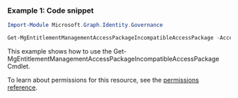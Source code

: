 ### Example 1: Code snippet

```powershellImport-Module Microsoft.Graph.Identity.Governance

Get-MgEntitlementManagementAccessPackageIncompatibleAccessPackage -AccessPackageId $accessPackageId
```
This example shows how to use the Get-MgEntitlementManagementAccessPackageIncompatibleAccessPackage Cmdlet.
To learn about permissions for this resource, see the [permissions reference](/graph/permissions-reference).

